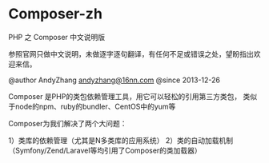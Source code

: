 Composer-zh
===========

PHP 之 Composer 中文说明版

参照官网只做中文说明，未做逐字逐句翻译，有任何不足或错误之处，望盼指出欢迎来信。

@author AndyZhang <andyzhang@16nn.com>
@since  2013-12-26


Composer 是PHP的类包依赖管理工具，用它可以轻松的引用第三方类包，
类似于node的npm、ruby的bundler、CentOS中的yum等

Composer为我们解决了两个大问题：

1）类库的依赖管理（尤其是N多类库的应用系统）
2）类的自动加载机制（Symfony/Zend/Laravel等均引用了Composer的类加载器）
